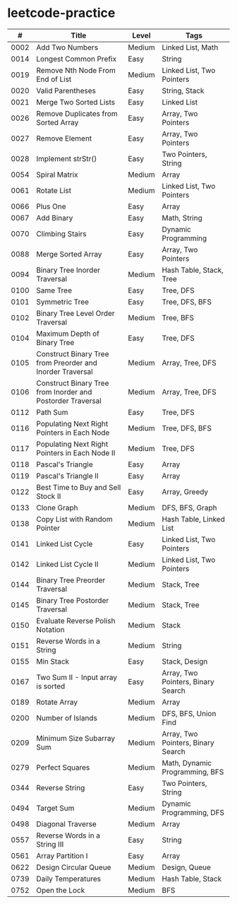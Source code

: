 # leetcode-practice

| #  | Title | Level | Tags |
|----| ----- | ----- | ---- |
|0002|Add Two Numbers|Medium|Linked List, Math|
|0014|Longest Common Prefix|Easy|String|
|0019|Remove Nth Node From End of List|Medium|Linked List, Two Pointers|
|0020|Valid Parentheses|Easy|String, Stack|
|0021|Merge Two Sorted Lists|Easy|Linked List|
|0026|Remove Duplicates from Sorted Array|Easy|Array, Two Pointers|
|0027|Remove Element|Easy|Array, Two Pointers|
|0028|Implement strStr()|Easy|Two Pointers, String|
|0054|Spiral Matrix|Medium|Array|
|0061|Rotate List|Medium|Linked List, Two Pointers|
|0066|Plus One|Easy|Array|
|0067|Add Binary|Easy|Math, String|
|0070|Climbing Stairs|Easy|Dynamic Programming|
|0088|Merge Sorted Array|Easy|Array, Two Pointers|
|0094|Binary Tree Inorder Traversal|Medium|Hash Table, Stack, Tree|
|0100|Same Tree|Easy|Tree, DFS|
|0101|Symmetric Tree|Easy|Tree, DFS, BFS|
|0102|Binary Tree Level Order Traversal|Medium|Tree, BFS|
|0104|Maximum Depth of Binary Tree|Easy|Tree, DFS|
|0105|Construct Binary Tree from Preorder and Inorder Traversal|Medium|Array, Tree, DFS|
|0106|Construct Binary Tree from Inorder and Postorder Traversal|Medium|Array, Tree, DFS|
|0112|Path Sum|Easy|Tree, DFS|
|0116|Populating Next Right Pointers in Each Node|Medium|Tree, DFS, BFS|
|0117|Populating Next Right Pointers in Each Node II|Medium|Tree, DFS|
|0118|Pascal's Triangle|Easy|Array|
|0119|Pascal's Triangle II|Easy|Array|
|0122|Best Time to Buy and Sell Stock II|Easy|Array, Greedy|
|0133|Clone Graph|Medium|DFS, BFS, Graph|
|0138|Copy List with Random Pointer|Medium|Hash Table, Linked List|
|0141|Linked List Cycle|Easy|Linked List, Two Pointers|
|0142|Linked List Cycle II|Medium|Linked List, Two Pointers|
|0144|Binary Tree Preorder Traversal|Medium|Stack, Tree|
|0145|Binary Tree Postorder Traversal|Medium|Stack, Tree|
|0150|Evaluate Reverse Polish Notation|Medium|Stack|
|0151|Reverse Words in a String|Medium|String|
|0155|Min Stack|Easy|Stack, Design|
|0167|Two Sum II - Input array is sorted|Easy|Array, Two Pointers, Binary Search|
|0189|Rotate Array|Medium|Array|
|0200|Number of Islands|Medium|DFS, BFS, Union Find|
|0209|Minimum Size Subarray Sum|Medium|Array, Two Pointers, Binary Search|
|0279|Perfect Squares|Medium|Math, Dynamic Programming, BFS|
|0344|Reverse String|Easy|Two Pointers, String|
|0494|Target Sum|Medium|Dynamic Programming, DFS|
|0498|Diagonal Traverse|Medium|Array|
|0557|Reverse Words in a String III|Easy|String|
|0561|Array Partition I|Easy|Array|
|0622|Design Circular Queue|Medium|Design, Queue|
|0739|Daily Temperatures|Medium|Hash Table, Stack|
|0752|Open the Lock|Medium|BFS|